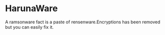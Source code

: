 # HarunaWare
A ramsonware fact is a paste of rensenware.Encryptions has been removed but you can easily fix it.
